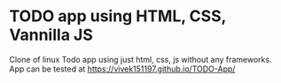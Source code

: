 # TODO app using HTML, CSS, Vannilla JS

Clone of linux Todo app using just html, css, js without any frameworks.
App can be tested at https://vivek151197.github.io/TODO-App/
